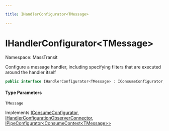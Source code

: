 ```yaml
---

title: IHandlerConfigurator<TMessage>

---
```


# IHandlerConfigurator\<TMessage\>

Namespace: MassTransit

Configure a message handler, including specifying filters that are executed around
 the handler itself

```csharp
public interface IHandlerConfigurator<TMessage> : IConsumeConfigurator, IHandlerConfigurationObserverConnector, IPipeConfigurator<ConsumeContext<TMessage>>
```

#### Type Parameters

`TMessage`<br/>

Implements [IConsumeConfigurator](../masstransit/iconsumeconfigurator), [IHandlerConfigurationObserverConnector](../masstransit/ihandlerconfigurationobserverconnector), [IPipeConfigurator\<ConsumeContext\<TMessage\>\>](../masstransit/ipipeconfigurator-1)
